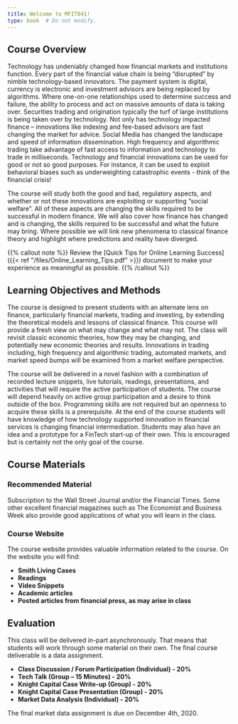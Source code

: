 ```yaml
---
title: Welcome to MFIT841!
type: book  # Do not modify.
---
```


## Course Overview

Technology has undeniably changed how financial markets and institutions function. Every part of the financial value chain is being “disrupted” by nimble technology-based innovators. The payment system is digital, currency is electronic and investment advisors are being replaced by algorithms. Where one-on-one relationships used to determine success and failure, the ability to process and act on massive amounts of data is taking over. Securities trading and origination typically the turf of large institutions is being taken over by technology. Not only has technology impacted finance – innovations like indexing and fee-based advisors are fast changing the market for advice. Social Media has changed the landscape and speed of information dissemination. High frequency and algorithmic trading take advantage of fast access to information and technology to trade in milliseconds. Technology and financial innovations can be used for good or not so good purposes. For instance, it can be used to exploit behavioral biases such as underweighting catastrophic events - think of the financial crisis! 

The course will study both the good and bad, regulatory aspects, and whether or not these innovations are exploiting or supporting “social welfare”. All of these aspects are changing the skills required to be successful in modern finance. We will also cover how finance has changed and is changing, the skills required to be successful and what the future may bring. Where possible we will link new phenomena to classical finance theory and highlight where predictions and reality have diverged. 

{{% callout note %}}
Review the [Quick Tips for Online Learning Success]({{< ref "/files/Online_Learning_Tips.pdf" >}}) document to make your
experience as meaningful as possible.
{{% /callout %}}

## Learning Objectives and Methods

The course is designed to present students with an alternate lens on finance, particularly financial markets, trading and investing, by extending the theoretical models and lessons of classical finance. This course will provide a fresh view on what may change and what may not. The class will revisit classic economic theories, how they may be changing, and potentially new economic theories and results. Innovations in trading including, high frequency and algorithmic trading, automated markets, and market speed bumps will be examined from a market welfare perspective. 

The course will be delivered in a novel fashion with a combination of recorded lecture snippets, live tutorials, readings, presentations, and activities that will require the active participation of students. The course will depend heavily on active group participation and a desire to think outside of the box. Programming skills are not required but an openness to acquire these skills is a prerequisite. At the end of the course students will have knowledge of how technology supported innovation in financial services is changing financial intermediation. Students may also have an idea and a prototype for a FinTech start-up of their own. This is encouraged but is certainly not the only goal of the course. 


## Course Materials

### Recommended Material

Subscription to the Wall Street Journal and/or the Financial Times.  Some other excellent financial magazines such as The Economist and Business Week also provide good applications of what you will learn in the class.

### Course Website

The course website provides valuable information related to the course. On the website you will find:

* **Smith Living Cases**
*	**Readings**
*	**Video Snippets**
*	**Academic articles**
*	**Posted articles from financial press, as may arise in class**


## Evaluation

This class will be delivered in-part asynchronously. That means that students will work through some material on their own. The final course deliverable is a data assignment. 

* **Class Discussion / Forum Participation (Individual) - 20%**
*	**Tech Talk (Group – 15 Minutes) - 20%**
*	**Knight Capital Case Write-up (Group) - 20%**
*	**Knight Capital Case Presentation (Group) - 20%**
*	**Market Data Analysis (Individual) - 20%**

The final market data assignment is due on December 4th, 2020. 

